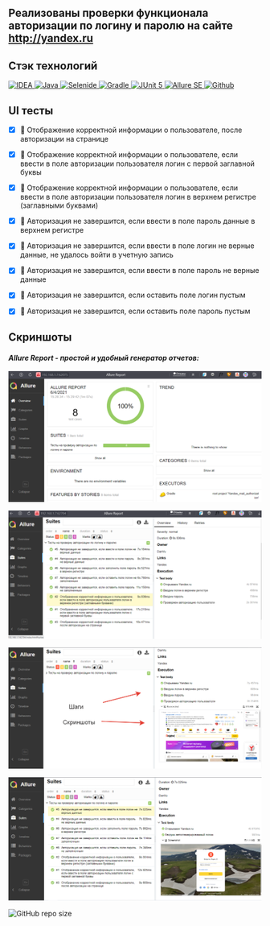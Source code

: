 ## Реализованы проверки функционала авторизации по логину и паролю на сайте http://yandex.ru

## Стэк технологий
<a href="https://www.jetbrains.com/idea/">
    <img src="https://starchenkov.pro/qa-guru/img/skills/Intelij_IDEA.svg" width="40" height="40"  alt="IDEA"/>
</a>
<a href="https://www.jetbrains.com/idea/">
    <img src="https://starchenkov.pro/qa-guru/img/skills/Java.svg" width="40" height="40"  alt="Java"/>
</a>
<a href="https://www.jetbrains.com/idea/">
    <img src="https://starchenkov.pro/qa-guru/img/skills/Selenide.svg" width="40" height="40"  alt="Selenide"/>
</a>
<a href="https://www.jetbrains.com/idea/">
    <img src="https://starchenkov.pro/qa-guru/img/skills/Gradle.svg" width="40" height="40"  alt="Gradle"/>
</a>
<a href="https://www.jetbrains.com/idea/">
    <img src="https://starchenkov.pro/qa-guru/img/skills/JUnit5.svg" width="40" height="40"  alt="JUnit 5"/>
</a>
<a href="https://www.jetbrains.com/idea/">
    <img src="https://starchenkov.pro/qa-guru/img/skills/Allure_Report.svg" width="40" height="40"  alt="Allure SE"/>
</a>
<a href="https://www.jetbrains.com/idea/">
    <img src="https://starchenkov.pro/qa-guru/img/skills/Github.svg" width="40" height="40"  alt="Github"/>
</a>



## UI тесты
- [X] :mango: Отображение корректной информации о пользователе, после авторизации на странице
- [X] :banana: Отображение корректной информации о пользователе, если ввести в поле авторизации пользователя логин с первой заглавной буквы
- [X] :orange: Отображение корректной информации о пользователе, если ввести в поле авторизации пользователя логин в верхнем регистре (заглавными буквами)
- [X] :strawberry: Авторизация не завершится, если ввести в поле пароль данные в верхнем регистре
- [X] :watermelon: Авторизация не завершится, если ввести в поле логин не верные данные, не удалось войти в учетную запись
- [X] :grapes: Авторизация не завершится, если ввести в поле пароль не верные данные
- [X] :apple: Авторизация не завершится, если оставить поле логин пустым
- [X] :pear: Авторизация не завершится, если оставить поле пароль пустым


## Скриншоты
#### *Allure Report - простой и удобный генератор отчетов:*
![selenoid_screenshot](src/test/resources/AllureReportAuth.png)


![selenoid_screenshot](src/test/resources/AllureReportAuthTests.png)


![selenoid_screenshot](src/test/resources/ScreenShotSteps.png)


![selenoid_screenshot](src/test/resources/GeneratedScreen.png)


![GitHub repo size](https://img.shields.io/github/repo-size/dandreyanov/messaging_lk?style=flat-square)
